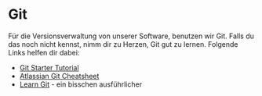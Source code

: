 # Git
Für die Versionsverwaltung von unserer Software, benutzen wir Git. Falls du das noch nicht kennst, nimm dir zu Herzen, Git gut zu lernen. Folgende Links helfen dir dabei:
* [Git Starter Tutorial](https://www.freecodecamp.org/news/what-is-git-and-how-to-use-it-c341b049ae61/#:~:text=Git%20is%20an%20Open%20Source%20Distributed%20Version%20Control%20System.&text=Also%2C%20Git%20provides%20features%20like,the%20computer%20of%20each%20developer.)
* [Atlassian Git Cheatsheet](https://www.atlassian.com/git/tutorials/atlassian-git-cheatsheet)
* [Learn Git](https://www.atlassian.com/git/tutorials/learn-git-with-bitbucket-cloud) - ein bisschen ausführlicher
